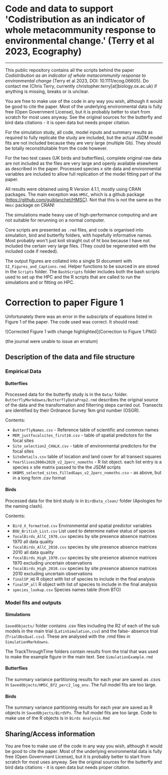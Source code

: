 # Code and data to support 'Codistribution as an indicator of whole metacommunity response to environmental change.' (Terry et al 2023, Ecography)
---

This public repository contains all the scripts behind the paper *Codistribution as an indicator of whole metacommunity response to environmental change* (Terry et al 2023, DOI: 10.1111/ecog.06605). Do contact me (Chris Terry, currently christopher.terry[at]biology.ox.ac.uk) if anything is missing, breaks or is unclear. 

You are free to make use of the code in any way you wish, although it would be good to cite the paper. Most of the underlying environmental data is fully free (Open Government License), but it is probably better to start from scratch for most uses anyway. See the original sources for the butterfly and bird data citations - it is open data but needs proper citation.  

For the simulation study, all code, model inputs and summary results as required to fully replicate the study are included, but the actual JSDM model fits are not included because they are very large (multiple Gb). They should be totally reconstituitable from the code however.

For the two test cases (UK birds and butterflies), complete original raw data are not included as the files are very large and openly available elsewhere as described in the paper. Processed species x site data and environmental variables are included to allow full replication of the model fitting part of the paper.

All results were obtained using R Version 4.1.1, mostly using CRAN packages. The main exception was `HMSC`, which is a github package (https://github.com/guiblanchet/HMSC). Not that this is not the same as the `Hmsc` package on CRAN!

The simulations made heavy use of high-performance computing and are not suitable for rerunning on a normal computer. 

Core scripts are presented as `.rmd` files, and code is organised into simulation, bird and butterfly folders, with hopefully informative names. Most probably won't just knit straight out of ht box because I have not included the certain very large files. (They could be regenerated with the included code if needed).

The output figures are collated into a single SI document with `SI_Figures_and_Captions.rmd`. Helper functions to be sourced in are stored in the `Scripts` folder. The `BashScripts` folder includes both the bash scripts used to set up the HPC and the R scripts that are called to run the simulations and or fitting on HPC. 

# Correction to paper Figure 1

Unfortunately there was an error in the subscripts of equations listed in Figure 1 of the paper. The code used was correct. It should read: 

![Corrected Figure 1 with change highlighted](Correction to Figure 1.PNG)

(the journal were unable to issue an erratum)

## Description of the data and file structure

### Empirical Data

#### Butterflies

Processed data for the butterfly study is in the `Data/` folder. `ButterflyMarkdowns/ButterflyDataPrep2.rmd` describes the original source of the data and the transformation and filterring steps carried out. Transects are identified by their Ordnance Survey 1km grid number (OSGR). 

Contents:

- `ButterflyNames.csv` - Reference table of scientific and common names
- `MEM_justfocalsites_first10.csv` - table of spatial predictors for the focal sites
- `Site_selection2_CHALK.csv` - table of environmental predictors for the focal sites
- `SiteDetails.csv` table of location and land cover for all transect squares
- `YearSlices2000x2020_v2_2perc_nomoths` - R list object. each list entry is a species x site matrix passed to the the JSDM scripts
- `UKBMS_selected_sites_FilledGaps_v2_2perc_nomoths.csv`   - as above, but in a long form .csv format 

#### Birds

Processed data for the bird study is in `BirdData_clean/` folder (Apologies for the naming clash). 

Contents:

- `Bird_X_formatted.csv` Environmental and spatial predictor variables
- `BOU_British_List.csv`  List used to determine native status of species
- `focalBirds_AllC_1970.csv` species by site presence absence matrices 1970 all data quality
- `focalBirds_AllC_2010.csv` species by site presence absence matrices 2010 all data quality
- `focalBirds_High_1970.csv` species by site presence absence matrices 1970 excluding uncertain observations
- `focalBirds_High_2010.csv` species by site presence absence matrices 2010 excluding uncertain observations
- `finalSP_HQ` R object with list of species to include in the final analysis
- `finalSP_all` R object with list of species to include in the final analysis
- `species_lookup.csv` Species names table (from BTO)

### Model fits and outputs

#### Simulations


`SavedObjects/` folder contains .csv files including the R2 of each of the sub models in the main trial (`LatinSimulation,csv`) and the false- absence trial (`TrialObsQual.csv`). These are analysed with the .rmd files in `SimulationMarkdowns`.

The TrackThroughTime folders contain results from the trial that was used to make the example figure in the main text. See `SimulationExample.rmd`

#### Butterflies

The summary variance partitioning results for each year are saved as .csvs in `SavedObjects/HMSC_Bf2_perc2_log_env`.
The full model fits are too large. 

#### Birds

The summary variance partitioning results for each year are saved as R objects in `SavedObjects/BirdVPs`.
The full model fits are too large. Code to make use of the R objects is in `Birds Analysis.Rmd`

## Sharing/Access information


You are free to make use of the code in any way you wish, although it would be good to cite the paper. Most of the underlying environmental data is fully free (Open Government License), but it is probably better to start from scratch for most uses anyway. See the original sources for the butterfly and bird data citations - it is open data but needs proper citation.  


